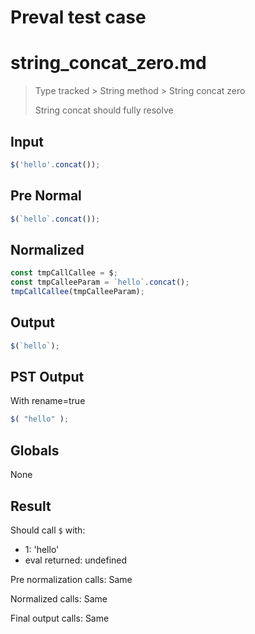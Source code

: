 # Preval test case

# string_concat_zero.md

> Type tracked > String method > String concat zero
>
> String concat should fully resolve

## Input

`````js filename=intro
$('hello'.concat());
`````

## Pre Normal


`````js filename=intro
$(`hello`.concat());
`````

## Normalized


`````js filename=intro
const tmpCallCallee = $;
const tmpCalleeParam = `hello`.concat();
tmpCallCallee(tmpCalleeParam);
`````

## Output


`````js filename=intro
$(`hello`);
`````

## PST Output

With rename=true

`````js filename=intro
$( "hello" );
`````

## Globals

None

## Result

Should call `$` with:
 - 1: 'hello'
 - eval returned: undefined

Pre normalization calls: Same

Normalized calls: Same

Final output calls: Same
